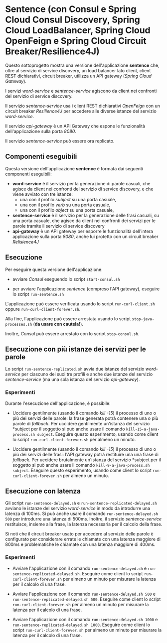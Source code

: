 # Sentence (con Consul e Spring Cloud Consul Discovery, Spring Cloud LoadBalancer, Spring Cloud OpenFeign e Spring Cloud Circuit Breaker/Resilience4J)

Questo sottoprogetto mostra una versione dell'applicazione **sentence** che, oltre al servizio di service discovery, un load balancer lato client, client REST dichiarativi, circuit breaker, utilizza un API gateway (*Spring Cloud Gateway*). 

I servizi *word-service* e *sentence-service* agiscono da client nei confronti del servizio di service discovery. 

Il servizio *sentence-service* usa i client REST dichiarativi *OpenFeign* con un circuit breaker *Resilience4J* per accedere alle diverse istanze del servizio *word-service*. 

Il servizio *api-gateway* è un API Gateway che espone le funzionalità dell'applicazione sulla porta *8080*. 

Il servizio *sentence-service* può essere ora replicato. 

## Componenti eseguibili

Questa versione dell'applicazione **sentence** è formata dai seguenti componenti eseguibili: 

* **word-service** è il servizio per la generazione di parole casuali, che agisce da client nei confronti del servizio di service discovery, e che viene avviato con tre istanze: 
  * una con il profilo *subject* su una porta casuale, 
  * una con il profilo *verb* su una porta casuale, 
  * una con il profilo *object* su una porta casuale, 
* **sentence-service** è il servizio per la generazione delle frasi casuali, su una porta casuale, che agisce da client nei confronti dei servizi per le parole tramite il servizio di service discovery 
* **api-gateway** è un API gateway per esporre le funzionalità dell'intera applicazione sulla porta *8080*, anche lui protetto con un circuit breaker *Relisience4J*

## Esecuzione 

Per eseguire questa versione dell'applicazione: 

* avviare *Consul* eseguendo lo script `start-consul.sh` 

* per avviare l'applicazione *sentence* (compreso l'API gateway), eseguire lo script `run-sentence.sh` 

L'applicazione può essere verificata usando lo script `run-curl-client.sh` oppure `run-curl-client-forever.sh`. 

Alla fine, l'applicazione può essere arrestata usando lo script `stop-java-processes.sh` (**da usare con cautela!**). 

Inoltre, *Consul* può essere arrestato con lo script `stop-consul.sh`. 

## Esecuzione con più istanze dei servizi per le parole 

Lo script `run-sentence-replicated.sh` avvia due istanze del servizio *word-service* per ciascuno dei suoi tre profili e anche due istanze del servizio *sentence-service* (ma una sola istanza del servizio *api-gateway*). 

### Esperimenti 

Durante l'esecuzione dell'applicazione, è possibile: 

* Uccidere gentilmente (usando il comando *kill -15*) il processo di uno o più dei servizi delle parole: 
  la frase generata potrà contenere una o più parole di *fallback*. 
  Per uccidere gentilmente un'istanza del servizio *subject per il soggetto si può anche usare il comando `kill-15-a-java-process.sh subject`.
  Eseguire questo esperimento, usando come client lo script `run-curl-client-forever.sh` per almeno un minuto. 

* Uccidere gentilmente (usando il comando *kill -15*) il processo di uno o più dei servizi delle frasi: 
  l'API gateway potrà restituire una una frase di *fallback*. 
  Per uccidere brutalmente un'istanza del servizio *subject per il soggetto si può anche usare il comando `kill-9-a-java-process.sh subject`.
  Eseguire questo esperimento, usando come client lo script `run-curl-client-forever.sh` per almeno un minuto. 

## Esecuzione con latenza 

Gli script `run-sentence-delayed.sh` e `run-sentence-replicated-delayed.sh` avviano le istanze del servizio *word-service* in modo da introdurre una latenza di 100ms. 
Si può anche usare il comando `run-sentence-delayed.sh 500` per introdurre una latenza di 500ms. 
Inoltre, il servizio *sentence-service* restituisce, insieme alla frase, la latenza necessaria per il calcolo della frase. 

Si noti che il circuit breaker usato per accedere al servizio delle parole è configurato per considerare errate le chiamate con una latenza maggiore di 800ms e problematiche le chiamate con una latenza maggiore di 400ms.

### Esperimenti 

* Avviare l'applicazione con il comando `run-sentence-delayed.sh` e `run-sentence-replicated-delayed.sh`. 
  Eseguire come client lo script `run-curl-client-forever.sh` per almeno un minuto per misurare la latenza per il calcolo di una frase. 

* Avviare l'applicazione con il comando `run-sentence-delayed.sh 500` e `run-sentence-replicated-delayed.sh 500`. 
  Eseguire come client lo script `run-curl-client-forever.sh` per almeno un minuto per misurare la latenza per il calcolo di una frase. 

* Avviare l'applicazione con il comando `run-sentence-delayed.sh 1000` e `run-sentence-replicated-delayed.sh 1000`. 
  Eseguire come client lo script `run-curl-client-forever.sh` per almeno un minuto per misurare la latenza per il calcolo di una frase. 

